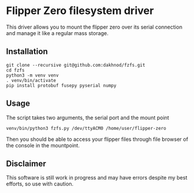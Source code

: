 # Flipper Zero filesystem driver

This driver allows you to mount the flipper zero over its serial connection and manage it like a regular mass storage.

## Installation

```
git clone --recursive git@github.com:dakhnod/fzfs.git
cd fzfs
python3 -m venv venv
. venv/bin/activate
pip install protobuf fusepy pyserial numpy
```

## Usage

The script takes two arguments, the serial port and the mount point

```
venv/bin/python3 fzfs.py /dev/ttyACM0 /home/user/flipper-zero
```

Then you should be able to access your flipper files through file browser of the console in the mountpoint.

## Disclaimer

This software is still work in progress and may have errors despite my best efforts, so use with caution.